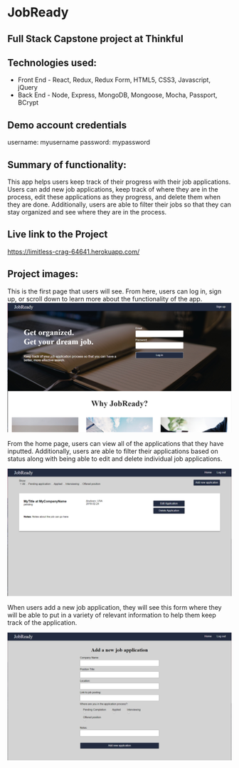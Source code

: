 # JobReady

## Full Stack Capstone project at Thinkful

## Technologies used:
* Front End - React, Redux, Redux Form, HTML5, CSS3, Javascript, jQuery
* Back End - Node, Express, MongoDB, Mongoose, Mocha, Passport, BCrypt

## Demo account credentials
username: myusername
password: mypassword

## Summary of functionality:
This app helps users keep track of their progress with their job applications. Users can add new job applications, keep track of where they are in the process, edit these applications as they progress, and delete them when they are done. Additionally, users are able to filter their jobs so that they can stay organized and see where they are in the process.


## Live link to the Project

https://limitless-crag-64641.herokuapp.com/

## Project images:

This is the first page that users will see. From here, users can log in, sign up, or scroll down to learn more about the functionality of the app.
<img src="https://github.com/tcw5038/JobReady/blob/master/Images/LandingPage.PNG?raw=true"/>

From the home page, users can view all of the applications that they have inputted. Additionally, users are able to filter their applications based on status along with being able to edit and delete individual job applications.

<img src="https://github.com/tcw5038/JobReady/blob/master/Images/Home.PNG?raw=true"/>

When users add a new job application, they will see this form where they will be able to put in a variety of relevant information to help them keep track of the application.

<img src="https://github.com/tcw5038/JobReady/blob/master/Images/AddApp.PNG?raw=true"/>

